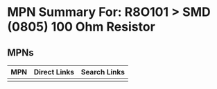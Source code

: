 



# MPN Summary For: R8O101 > SMD (0805) 100 Ohm Resistor

## MPNs
  

|MPN|Direct Links|Search Links|
| :--- | :--- | :--- |
||||
